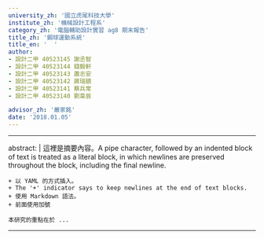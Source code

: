 ```yaml
---
university_zh: '國立虎尾科技大學'
institute_zh: '機械設計工程系'
category_zh: '電腦輔助設計實習 ag8 期末報告'
title_zh: '鋼球運動系統'
title_en: '  '
author:
- 設計二甲 40523145 謝丞智
- 設計二甲 40523144 錢毅軒
- 設計二甲 40523143 蕭志安
- 設計二甲 40523142 蔣瑞鎮
- 設計二甲 40523141 蔡兵常
- 設計二甲 40523140 劉韋辰

advisor_zh: '嚴家銘'
date: '2018.01.05'
---
```


---
abstract: |
    這裡是摘要內容。A pipe character, followed by an indented block of text is treated as a literal block, in which newlines are preserved throughout the block, including the final newline.
    
    + 以 YAML 的方式插入。
    + The '+' indicator says to keep newlines at the end of text blocks.
    + 使用 Markdown 語法。
    + 前面使用加號
    
    本研究的重點在於 ...
---


